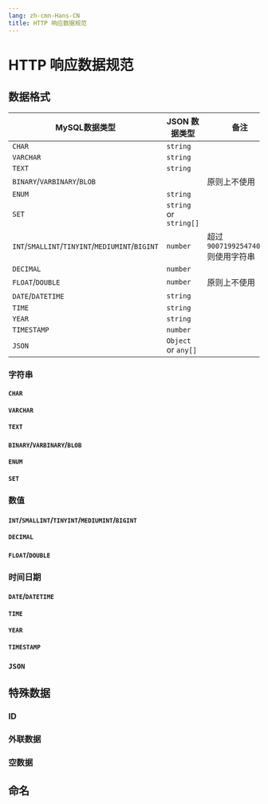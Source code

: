 ```yaml
---
lang: zh-cmn-Hans-CN
title: HTTP 响应数据规范
---
```


# HTTP 响应数据规范

## 数据格式

| MySQL数据类型                                       | JSON 数据类型              | 备注                           |
|-------------------------------------------------|------------------------|------------------------------|
| `CHAR`                                          | `string`               |                              |
| `VARCHAR`                                       | `string`               |                              |
| `TEXT`                                          | `string`               |                              |
| `BINARY`/`VARBINARY`/`BLOB`                     |                        | 原则上不使用                       |
| `ENUM`                                          | `string`               |                              |
| `SET`                                           | `string` or `string[]` |                              |
| `INT`/`SMALLINT`/`TINYINT`/`MEDIUMINT`/`BIGINT` | `number`               | 超过 `9007199254740992` 则使用字符串 |
| `DECIMAL`                                       | `number`               |                              |
| `FLOAT`/`DOUBLE`                                | `number`               | 原则上不使用                       |
| `DATE`/`DATETIME`                               | `string`               |                              |
| `TIME`                                          | `string`               |                              |
| `YEAR`                                          | `string`               |                              |
| `TIMESTAMP`                                     | `number`               |                              |
| `JSON`                                          | `Object` or `any[]`    |                              |

### 字符串

#### `CHAR`

#### `VARCHAR`

#### `TEXT`

#### `BINARY`/`VARBINARY`/`BLOB`

#### `ENUM`

#### `SET`

### 数值

#### `INT`/`SMALLINT`/`TINYINT`/`MEDIUMINT`/`BIGINT`

#### `DECIMAL`

#### `FLOAT`/`DOUBLE`

### 时间日期

#### `DATE`/`DATETIME`

#### `TIME`

#### `YEAR`

#### `TIMESTAMP`

### `JSON`

## 特殊数据

### ID

### 外联数据

### 空数据

## 命名
